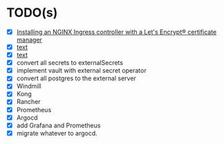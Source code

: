 # TODO(s)

- [x] [Installing an NGINX Ingress controller with a Let's Encrypt® certificate manager](https://yandex.cloud/en/docs/managed-kubernetes/tutorials/ingress-cert-manager#manual_1)
- [x]  [text](https://learnk8s.io/terraform-lke)
- [x]  [text](https://ruan.dev/blog/2024/26/03/getting-started-with-argo-cd-on-kubernetes---the-ultimate-guide?ref=dailydev)
- [x]  convert all secrets to externalSecrets
- [x]  implement vault with external secret operator
- [x]  convert all postgres to the external server
  - [x]  Windmill
  - [x]  Kong
  - [x]  Rancher
  - [x]  Prometheus
  - [x]  Argocd
- [x]  add Grafana and Prometheus
- [x]  migrate whatever to argocd.
